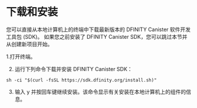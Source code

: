 # 下载和安装

您可以直接从本地计算机上的终端中下载最新版本的 DFINITY Canister 软件开发工具包 \(SDK\)。 如果您之前安装了 DFINITY Canister SDK，您可以跳过本节并从创建新项目开始。

1.打开终端。

2. 运行下列命令下载并安装 DFINITY Canister SDK：﻿

```text
sh -ci "$(curl -fsSL https://sdk.dfinity.org/install.sh)"
```

3. 输入 y 并按回车键继续安装。﻿﻿该命令显示有关安装在本地计算机上的组件的信息。

